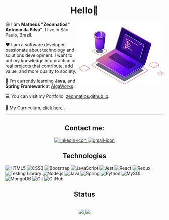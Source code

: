 <h1 align="center">Hello👋</h1>

<img src="imagens/computer-illustration.png" width="270px" align="right" />
  <p> 😃 I am <b>Matheus "Zeonnatios" Antonio da Silva"</b>, I live in São Paulo, Brazil. </p>
  <p> ❤️ I am a software developer, passionate about technology and solutions development. I want to put my knowledge into practice in real projects that contribute, add value, and more quality to society. </p>
  <p> 🚀 I'm currently learning <b>Java</b>, and <b>Spring Framework</b> at <a href="https://www.algaworks.com/" target="_blank">AlgaWorks</a>.</p>
  <p> 💻 You can visit my Portfolio: <a href="https://zeonnatios.github.io/" target="_blank">zeonnatios.github.io</a>.</p>
  <p> 📜 My Curriculum, <a href="https://gitconnected.com/zeonnatios/resume" target="_blank">  click here  </a>.</p>
  
<hr>

<h2 align="center">Contact me: </h2>

<div align="center">
  <a href="https://www.linkedin.com/in/matheusantoniosilva/" target="_blank" > 
    <img src="https://img.shields.io/badge/LinkedIn-0077B5?style=for-the-badge&logo=linkedin&logoColor=white" alt="linkedin-icon" /> 
  </a>
  <a href="mailto:matheusantonio232@gmail.com" target="_blank" >
    <img src="https://img.shields.io/badge/Gmail-D14836?style=for-the-badge&logo=gmail&logoColor=white" alt="gmail-icon" />
  </a>
</div>


<h2 align="center">Technologies</h2>

![HTML5](https://img.shields.io/badge/HTML5-E34F26?style=for-the-badge&logo=html5&logoColor=white)
![CSS3](https://img.shields.io/badge/CSS3-1572B6?style=for-the-badge&logo=css3&logoColor=white)
![Bootstrap](https://img.shields.io/badge/Bootstrap-563D7C?style=for-the-badge&logo=bootstrap&logoColor=white)
![JavaScript](https://img.shields.io/badge/JavaScript-F7DF1E?style=for-the-badge&logo=javascript&logoColor=black)
![Jest](https://img.shields.io/badge/Jest-323330?style=for-the-badge&logo=Jest&logoColor=white)
![React](https://img.shields.io/badge/React-20232A?style=for-the-badge&logo=react&logoColor=61DAFB)
![Redux](https://img.shields.io/badge/Redux-593D88?style=for-the-badge&logo=redux&logoColor=white)
![Testing Library](https://img.shields.io/badge/testing%20library-323330?style=for-the-badge&logo=testing-library&logoColor=red)
![Node.js](https://img.shields.io/badge/Node.js-43853D?style=for-the-badge&logo=node.js&logoColor=white)
![Java](https://img.shields.io/badge/Java-ED8B00?style=for-the-badge&logo=java&logoColor=white)
![Spring](https://img.shields.io/badge/Spring-6DB33F?style=for-the-badge&logo=spring&logoColor=white)
![Python](https://img.shields.io/badge/Python-3776AB?style=for-the-badge&logo=python&logoColor=white)
![MySQL](https://img.shields.io/badge/MySQL-00000F?style=for-the-badge&logo=mysql&logoColor=white)
![MongoDB](https://img.shields.io/badge/MongoDB-4EA94B?style=for-the-badge&logo=mongodb&logoColor=white)
![Git](https://img.shields.io/badge/GIT-E44C30?style=for-the-badge&logo=git&logoColor=white)
![GitHub](https://img.shields.io/badge/GitHub-100000?style=for-the-badge&logo=github&logoColor=white)

<h2 align="center">Status</h2>
&nbsp;
 <div align="center">
  <a href="https://github.com/Zeonnatios">
  <img height="180rem" src="https://github-readme-stats.vercel.app/api?username=zeonnatios&show_icons=true&theme=tokyonight&include_all_commits=true&count_private=true"/>
  <img height="180rem" src="https://github-readme-stats.vercel.app/api/top-langs/?username=zeonnatios&layout=compact&langs_count=7&theme=tokyonight"/>
</div>

